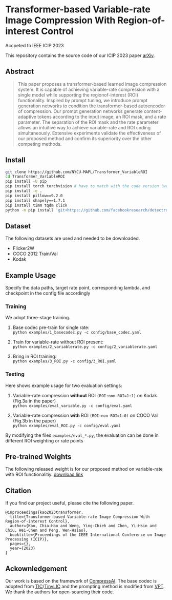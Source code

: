# Transformer-based Variable-rate Image Compression With Region-of-interest Control
Accpeted to IEEE ICIP 2023

This repository contains the source code of our ICIP 2023 paper [arXiv](https://arxiv.org/abs/2306.05085).

## Abstract
>This paper proposes a transformer-based learned image compression system. It is capable of achieving variable-rate compression with a single model while supporting the regionof-interest (ROI) functionality. Inspired by prompt tuning, we introduce prompt generation networks to condition the transformer-based autoencoder of compression. Our prompt generation networks generate content-adaptive tokens according to the input image, an ROI mask, and a rate parameter. The separation of the ROI mask and the rate parameter allows an intuitive way to achieve variable-rate and ROI coding simultaneously. Extensive experiments validate the effectiveness of our proposed method and confirm its superiority over the other competing methods.

## Install
```bash
git clone https://github.com/NYCU-MAPL/Transformer_VariableROI
cd Transformer_VariableROI
pip install -U pip
pip install torch torchvision # have to match with the cuda version (we use 1.12.0+cu113)
pip install -e .
pip install pillow==9.2.0
pip install shapely==1.7.1
pip install timm tqdm click
python -m pip install 'git+https://github.com/facebookresearch/detectron2.git'
```

## Dataset
The following datasets are used and needed to be downloaded.
- Flicker2W
- COCO 2012 Train/Val
- Kodak

## Example Usage
Specify the data paths, target rate point, corresponding lambda, and checkpoint in the config file accordingly

### Training
We adopt three-stage training. 
1. Base codec pre-train for single rate:  <br>`python examples/1_basecodec.py -c config/base_codec.yaml`

2. Train for variable-rate without ROI present:  <br>`python examples/2_variablerate.py -c config/2_variablerate.yaml`

3. Bring in ROI training:  <br>`python examples/3_ROI.py -c config/3_ROI.yaml`

### Testing
Here shows example usage for two evaluation settings:
1. Variable-rate compression **without** ROI `(ROI:non-ROI=1:1)` on Kodak (Fig.3a in the paper) <br>
`python examples/eval_variable.py -c config/eval.yaml`

2. Variable-rate compression **with** ROI `(ROI:non-ROI=1:0)` on COCO Val (Fig.3b in the paper) <br>
`python examples/eval_ROI.py -c config/eval.yaml`

By modifying the files `examples/eval_*.py`, the evaluation can be done in different ROI weighting or rate points

## Pre-trained Weights
The following released weight is for our proposed method on variable-rate with ROI functionalitiy.
<a href="http://mapl.nctu.edu.tw/TransTIC_Weights/transformer_variablerate_roi.pth.tar" download>
  download link
</a>

## Citation
If you find our project useful, please cite the following paper.
```
@inproceedings{kao2023transformer,
  title={Transformer-based Variable-rate Image Compression With Region-of-interest Control},
  author={Kao, Chia-Hao and Weng, Ying-Chieh and Chen, Yi-Hsin and Chiu, Wei-Chen and Peng, Wen-Hsiao},
  booktitle={Proceedings of the IEEE International Conference on Image Processing (ICIP)},
  pages={},
  year={2023}
}
```

## Ackownledgement
Our work is based on the framework of [CompressAI](https://github.com/InterDigitalInc/CompressAI). The base codec is adopted from [TIC](https://github.com/lumingzzz/TIC)/[TinyLIC](https://github.com/lumingzzz/TinyLIC) and the prompting method is modified from [VPT](https://github.com/KMnP/vpt). We thank the authors for open-sourcing their code.
